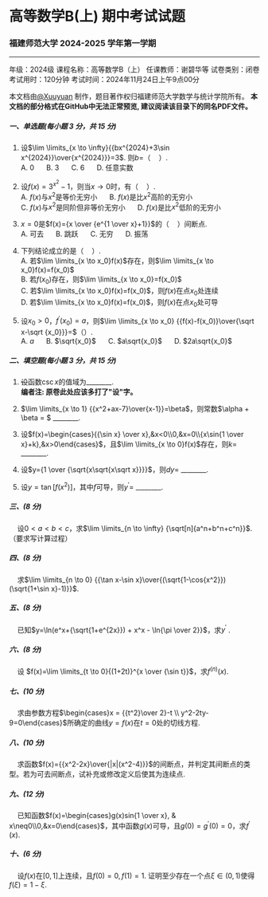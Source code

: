 # 高等数学B(上) 期中考试试题
### 福建师范大学 2024-2025 学年第一学期
---
年级：2024级  课程名称：高等数学B（上）  任课教师：谢碧华等  试卷类别：闭卷  
考试用时：120分钟  考试时间：2024年11月24日上午9点00分  

本文档由[@Xuuyuan](https://www.github.com/Xuuyuan) 制作，题目著作权归福建师范大学数学与统计学院所有。
**本文档的部分格式在GitHub中无法正常预览, 建议阅读该目录下的同名PDF文件。**
##### 一、单选题(每小题 3 分，共 15 分)
 1. 设$\lim \limits_{x \to \infty}{{bx^{2024}+3\sin x^{2024}}\over{x^{2024}}}=3$. 则$b=$（$\quad$）.<br>A. 0 $\quad$ B. 3 $\quad$ C. 6 $\quad$ D. 任意实数

 2. 设$f(x)=3^{x^2}-1$，则当$x \to 0$时，有（$\quad$）.<br>A. $f(x)$与$x^2$是等价无穷小 $\quad$ B. $f(x)$是比$x^2$高阶的无穷小<br>C. $f(x)$与$x^2$是同阶但非等价无穷小 $\quad$ D. $f(x)$是比$x^2$低阶的无穷小

 3. $x=0$是$f(x)={x \over {e^{1 \over x}+1}}$的（$\quad$）间断点.<br>A. 可去 $\quad$ B. 跳跃 $\quad$ C. 无穷 $\quad$ D. 振荡

 4. 下列结论成立的是（$\quad$）.<br>A. 若$\lim \limits_{x \to x_0}f(x)$存在，则$\lim \limits_{x \to x_0}f(x)=f(x_0)$<br>B. 若$f(x_0)$存在，则$\lim \limits_{x \to x_0}=f(x_0)$<br>C. 若$\lim \limits_{x \to x_0}f(x)=f(x_0)$，则$f(x)$在点$x_0$处连续<br>D. 若$\lim \limits_{x \to x_0}f(x)=f(x_0)$，则$f(x)$在点$x_0$处可导

 5. 设$x_0>0$，$f^\prime(x_0)=a$，则$\lim \limits_{x \to x_0} {{f(x)-f(x_0)}\over{\sqrt x-\sqrt {x_0}}}=$（）.<br>A. $a$ $\quad$ B. $\sqrt{x_0}$ $\quad$ C. $a\sqrt{x_0}$ $\quad$ D. $2a\sqrt{x_0}$

##### 二、填空题(每小题 3 分，共 15 分)
 1. ~~设~~函数$\csc x$的值域为________.  
 **编者注: 原卷此处应该多打了"设"字。**

 2. $\lim \limits_{x \to 1} {{x^2+ax-7}\over{x-1}}=\beta$，则常数$\alpha + \beta = $ ________.  

 3. 设$f(x)=\begin{cases}{{\sin x} \over x},&x<0\\0,&x=0\\{x\sin{1 \over x}+k},&x>0\end{cases}$，且$\lim \limits_{x \to 0}f(x)$存在，则$k=$ ________.

 4. 设$y={1 \over {\sqrt{x\sqrt{x\sqrt x}}}}$，则$dy=$ ________.

 5. 设$y=\tan [f(x^2)]$，其中$f$可导，则$y^\prime=$ ________.

##### 三、(8 分)  
$\quad$设$0<a<b<c$，求$\lim \limits_{n \to \infty} {\sqrt[n]{a^n+b^n+c^n}}$.（要求写计算过程）
##### 四、(8 分)  
$\quad$求$\lim \limits_{n \to 0} {{\tan x-\sin x}\over{(\sqrt{1-\cos{x^2}})(\sqrt{1+\sin x}-1)}}$.
##### 五、(8 分)  
$\quad$已知$y=\ln(e^x+{\sqrt{1+e^{2x}}) + x^x - \ln{\pi \over 2}}$，求$y^\prime$ .
##### 六、(8 分)  
$\quad$设 $f(x)=\lim \limits_{t \to 0}{(1+2t)}^{x \over {\sin t}}$，求$f^{(n)}(x)$.
##### 七、(10 分)  
$\quad$求由参数方程$\begin{cases}x = {{t^2}\over 2}-t \\ y^2-2ty-9=0\end{cases}$所确定的曲线$y=f(x)$在$t=0$处的切线方程.
##### 八、(10 分)  
$\quad$求函数$f(x)={{x^2-2x}\over{|x|(x^2-4)}}$的间断点，并判定其间断点的类型。若为可去间断点，试补充或修改定义后使其为连续点.
##### 九、(12 分)  
$\quad$已知函数$f(x)=\begin{cases}g(x)sin{1 \over x}, & x\neq0\\0,&x=0\end{cases}$，其中函数$g(x)$可导，且$g(0)=g^\prime(0)=0$，求$f^\prime(x)$.
##### 十、(6 分)  
$\quad$设$f(x)$在$[0,1]$上连续，且$f(0)=0,f(1)=1.$ 证明至少存在一个点$\xi \in (0,1)$使得$f(\xi)=1-\xi$.